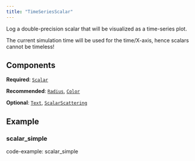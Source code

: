 ```yaml
---
title: "TimeSeriesScalar"
---
```


Log a double-precision scalar that will be visualized as a time-series plot.

The current simulation time will be used for the time/X-axis, hence scalars
cannot be timeless!

## Components

**Required**: [`Scalar`](../components/scalar.md)

**Recommended**: [`Radius`](../components/radius.md), [`Color`](../components/color.md)

**Optional**: [`Text`](../components/text.md), [`ScalarScattering`](../components/scalar_scattering.md)

## Example

### scalar_simple

code-example: scalar_simple

